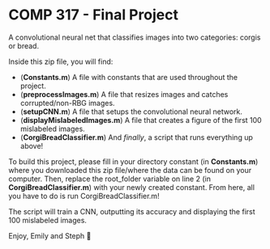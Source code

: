 # COMP 317 - Final Project
A convolutional neural net that classifies images into two categories: corgis or bread.

Inside this zip file, you will find:
* (**Constants.m**) A file with constants that are used throughout the project.
* (**preprocessImages.m**) A file that resizes images and catches corrupted/non-RBG images.
* (**setupCNN.m**) A file that setups the convolutional neural network.
* (**displayMislabeledImages.m**) A file that creates a figure of the first 100 mislabeled images.
* (**CorgiBreadClassifier.m**) And *finally*, a script that runs everything up above!

To build this project, please fill in your directory constant (in **Constants.m**) where you downloaded this zip file/where the data can be found on your computer. Then, replace the root_folder variable on line 2 (in **CorgiBreadClassifier.m**) with your newly created constant. From here, all you have to do is run CorgiBreadClassifier.m!

The script will train a CNN, outputting its accuracy and displaying the first 100 mislabeled images.

Enjoy,
Emily and Steph 🎉
